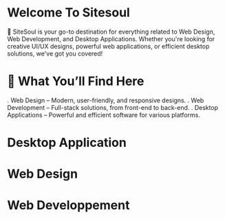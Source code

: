 # Welcome To Sitesoul
🚀 SiteSoul is your go-to destination for everything related to Web Design, Web Development, and Desktop Applications. Whether you're looking for creative UI/UX designs, powerful web applications, or efficient desktop solutions, we've got you covered!
# 🔹 What You’ll Find Here
  . Web Design – Modern, user-friendly, and responsive designs.
  . Web Development – Full-stack solutions, from front-end to back-end.
  . Desktop Applications – Powerful and efficient software for various platforms.
# Desktop Application
# Web Design
# Web Developpement

